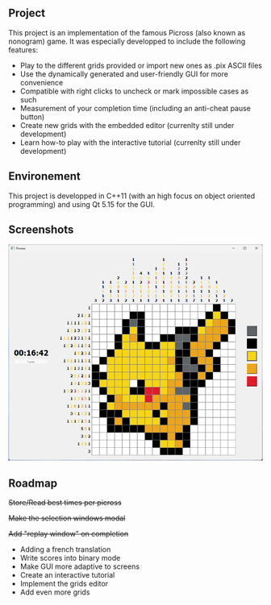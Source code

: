 ## Project

This project is an implementation of the famous Picross (also known as nonogram) game.
It was especially developped to include the following features:
- Play to the different grids provided or import new ones as .pix ASCII files
- Use the dynamically generated and user-friendly  GUI for more convenience
- Compatible with right clicks to uncheck or mark impossible cases as such
- Measurement of your completion time (including an anti-cheat pause button)
- Create new grids with the embedded editor (currenlty still under development)
- Learn how-to play with the interactive tutorial (currenlty still under development)

## Environement

This project is developped in C++11 (with an high focus on object oriented programming) and using Qt 5.15 for the GUI.

## Screenshots

![Screenshot](PicrossScreenshot.png)

## Roadmap

~~Store/Read best times per picross~~

~~Make the selection windows modal~~

~~Add "replay window" on completion~~

- Adding a french translation
- Write scores into binary mode
- Make GUI more adaptive to screens
- Create an interactive tutorial
- Implement the grids editor
- Add even more grids